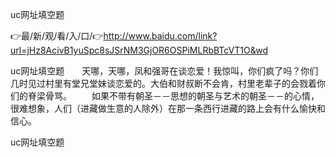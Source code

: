 uc网址填空题

👉最/新/观/看/入/口/👉http://www.baidu.com/link?url=jHz8AcivB1yuSpc8sJSrNM3GjOR6OSPiMLRbBTcVT1O&wd

uc网址填空题　　天哪，天哪，凤和强哥在谈恋爱！我惊叫，你们疯了吗？你们几时见过村里有堂兄堂妹谈恋爱的。大伯和财叔断不会肯，村里老辈子的会戮着你们的脊梁骨骂。
　　如果不带有朝圣－－思想的朝圣与艺术的朝圣－－的心情，很难想象，人们（进藏做生意的人除外）在那一条西行进藏的路上会有什么愉快和信心。


uc网址填空题
